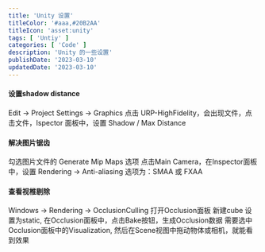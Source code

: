 ```yaml
---
title: 'Unity 设置'
titleColor: '#aaa,#20B2AA'
titleIcon: 'asset:unity'
tags: [ 'Untiy' ]
categories: [ 'Code' ]
description: 'Unity 的一些设置'
publishDate: '2023-03-10'
updatedDate: '2023-03-10'
---
```


#### 设置shadow distance
Edit -> Project Settings -> Graphics 点击 URP-HighFidelity，会出现文件，点击文件，Ispector 面板中，设置 Shadow / Max Distance 

#### 解决图片锯齿
勾选图片文件的 Generate Mip Maps 选项
点击Main Camera，在Inspector面板中，设置 Rendering -> Anti-aliasing 选项为：SMAA 或 FXAA

#### 查看视椎剔除
Windows -> Rendering -> OcclusionCulling 打开Occlusion面板
新建cube 设置为static, 在Occlusion面板中，点击Bake按钮，生成Occlusion数据
需要选中Occlusion面板中的Visualization, 然后在Scene视图中拖动物体或相机，就能看到效果